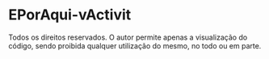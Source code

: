 # EPorAqui-vActivit

Todos os direitos reservados. O autor permite apenas a visualização do código, sendo proibida qualquer utilização do mesmo, no todo ou em parte.
